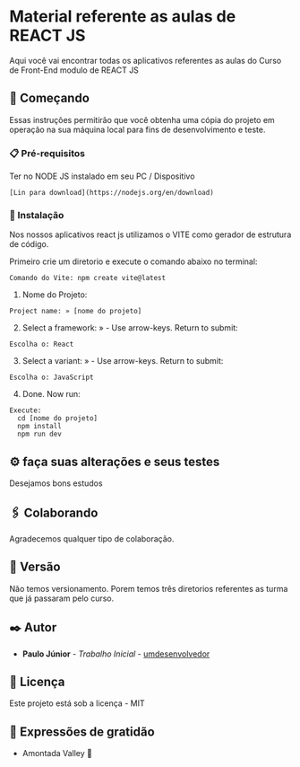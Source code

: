 # Material referente as aulas de REACT JS

Aqui você vai encontrar todas os aplicativos referentes as aulas do Curso de Front-End modulo de REACT JS

## 🚀 Começando

Essas instruções permitirão que você obtenha uma cópia do projeto em operação na sua máquina local para fins de desenvolvimento e teste.

### 📋 Pré-requisitos

Ter no NODE JS instalado em seu PC / Dispositivo

```
[Lin para download](https://nodejs.org/en/download)
```

### 🔧 Instalação

Nos nossos aplicativos react js utilizamos o VITE como gerador de estrutura de código.

Primeiro crie um diretorio e execute o comando abaixo no terminal:
```
Comando do Vite: npm create vite@latest
```

1. Nome do Projeto:
```
Project name: » [nome do projeto]
```

2. Select a framework: » - Use arrow-keys. Return to submit:
```
Escolha o: React
```

3. Select a variant: » - Use arrow-keys. Return to submit:
```
Escolha o: JavaScript
```

4. Done. Now run:
```
Execute:
  cd [nome do projeto]
  npm install
  npm run dev
```

## ⚙️ faça suas alterações e seus testes

Desejamos bons estudos

## 🖇️ Colaborando

Agradecemos qualquer tipo de colaboração.

## 📌 Versão

Não temos versionamento. Porem temos três diretorios referentes as turma que já passaram pelo curso.

## ✒️ Autor

* **Paulo Júnior** - *Trabalho Inicial* - [umdesenvolvedor](https://github.com/linkParaPerfil)

## 📄 Licença

Este projeto está sob a licença - MIT

## 🎁 Expressões de gratidão

* Amontada Valley 📢
